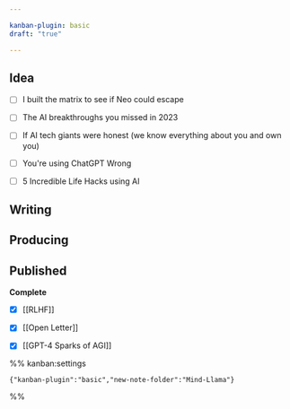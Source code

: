 ```yaml
---

kanban-plugin: basic
draft: "true"

---
```


## Idea

- [ ] I built the matrix to see if Neo could escape
- [ ] The AI breakthroughs you missed in 2023
- [ ] If AI tech giants were honest (we know everything about you and own you)
- [ ] You're using ChatGPT Wrong
- [ ] 5 Incredible Life Hacks using AI


## Writing



## Producing



## Published

**Complete**
- [x] [[RLHF]]
- [x] [[Open Letter]]
- [x] [[GPT-4 Sparks of AGI]]




%% kanban:settings
```
{"kanban-plugin":"basic","new-note-folder":"Mind-Llama"}
```
%%